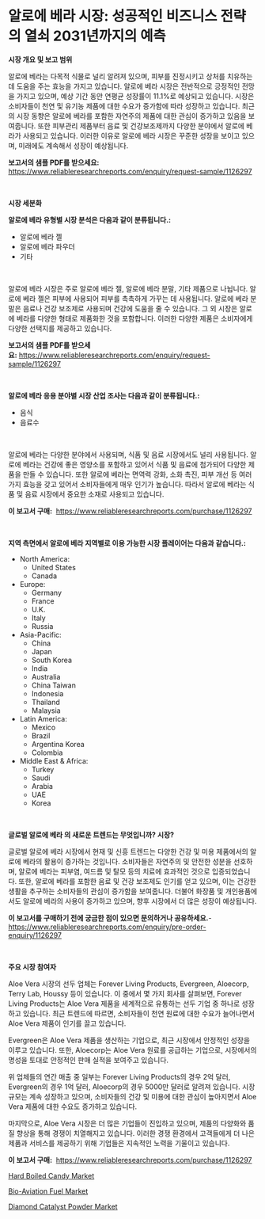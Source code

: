 <p><h1>알로에 베라 시장: 성공적인 비즈니스 전략의 열쇠 2031년까지의 예측</h1></p><p><strong>시장 개요 및 보고 범위</strong></p>
<p><p>알로에 베라는 다목적 식물로 널리 알려져 있으며, 피부를 진정시키고 상처를 치유하는 데 도움을 주는 효능을 가지고 있습니다. 알로에 베라 시장은 전반적으로 긍정적인 전망을 가지고 있으며, 예상 기간 동안 연평균 성장률이 11.1%로 예상되고 있습니다. 시장은 소비자들이 천연 및 유기농 제품에 대한 수요가 증가함에 따라 성장하고 있습니다. 최근의 시장 동향은 알로에 베라를 포함한 자연주의 제품에 대한 관심이 증가하고 있음을 보여줍니다. 또한 피부관리 제품부터 음료 및 건강보조제까지 다양한 분야에서 알로에 베라가 사용되고 있습니다. 이러한 이유로 알로에 베라 시장은 꾸준한 성장을 보이고 있으며, 미래에도 계속해서 성장이 예상됩니다.</p></p>
<p><strong>보고서의 샘플 PDF를 받으세요:</strong> <a href="https://www.reliableresearchreports.com/enquiry/request-sample/1126297">https://www.reliableresearchreports.com/enquiry/request-sample/1126297</a></p>
<p>&nbsp;</p>
<p><strong>시장 세분화</strong></p>
<p><strong>알로에 베라 유형별 시장 분석은 다음과 같이 분류됩니다.:</strong></p>
<p><ul><li>알로에 베라 젤</li><li>알로에 베라 파우더</li><li>기타</li></ul></p>
<p>&nbsp;</p>
<p><p>알로에 베라 시장은 주로 알로에 베라 젤, 알로에 베라 분말, 기타 제품으로 나뉩니다. 알로에 베라 젤은 피부에 사용되어 피부를 촉촉하게 가꾸는 데 사용됩니다. 알로에 베라 분말은 음료나 건강 보조제로 사용되며 건강에 도움을 줄 수 있습니다. 그 외 시장은 알로에 베라를 다양한 형태로 제품화한 것을 포함합니다. 이러한 다양한 제품은 소비자에게 다양한 선택지를 제공하고 있습니다.</p></p>
<p><strong>보고서의 샘플 PDF를 받으세요:</strong>&nbsp;<a href="https://www.reliableresearchreports.com/enquiry/request-sample/1126297">https://www.reliableresearchreports.com/enquiry/request-sample/1126297</a></p>
<p>&nbsp;</p>
<p><strong> 알로에 베라 응용 분야별 시장 산업 조사는 다음과 같이 분류됩니다.:</strong></p>
<p><ul><li>음식</li><li>음료수</li></ul></p>
<p>&nbsp;</p>
<p><p>알로에 베라는 다양한 분야에서 사용되며, 식품 및 음료 시장에서도 널리 사용됩니다. 알로에 베라는 건강에 좋은 영양소를 포함하고 있어서 식품 및 음료에 첨가되어 다양한 제품을 만들 수 있습니다. 또한 알로에 베라는 면역력 강화, 소화 촉진, 피부 개선 등 여러 가지 효능을 갖고 있어서 소비자들에게 매우 인기가 높습니다. 따라서 알로에 베라는 식품 및 음료 시장에서 중요한 소재로 사용되고 있습니다.</p></p>
<p><strong>이 보고서 구매:</strong>&nbsp; <a href="https://www.reliableresearchreports.com/purchase/1126297">https://www.reliableresearchreports.com/purchase/1126297</a></p>
<p>&nbsp;</p>
<p><strong>지역 측면에서 알로에 베라 지역별로 이용 가능한 시장 플레이어는 다음과 같습니다.:</strong></p>
<p><ul>
    <li>
        North America:
        <ul>
            <li>United States</li>
            <li>Canada</li>
        </ul>
    </li>
    <li>
        Europe:
        <ul>
            <li>Germany</li>
            <li>France</li>
            <li>U.K.</li>
            <li>Italy</li>
            <li>Russia</li>
        </ul>
    </li>
    <li>
        Asia-Pacific:
        <ul>
            <li>China</li>
            <li>Japan</li>
            <li>South Korea</li>
            <li>India</li>
            <li>Australia</li>
            <li>China Taiwan</li>
            <li>Indonesia</li>
            <li>Thailand</li>
            <li>Malaysia</li>
        </ul>
    </li>
    <li>
        Latin America:
        <ul>
            <li>Mexico</li>
            <li>Brazil</li>
            <li>Argentina Korea</li>
            <li>Colombia</li>
        </ul>
    </li>
    <li>
        Middle East & Africa:
        <ul>
            <li>Turkey</li>
            <li>Saudi</li>
            <li>Arabia</li>
            <li>UAE</li>
            <li>Korea</li>
        </ul>
    </li>
    </ul></p>
<p>&nbsp;</p>
<p><strong>글로벌 알로에 베라 의 새로운 트렌드는 무엇입니까? 시장?</strong></p>
<p><p>글로벌 알로에 베라 시장에서 현재 및 신흥 트렌드는 다양한 건강 및 미용 제품에서의 알로에 베라의 활용이 증가하는 것입니다. 소비자들은 자연주의 및 안전한 성분을 선호하며, 알로에 베라는 피부염, 여드름 및 탈모 등의 치료에 효과적인 것으로 입증되었습니다. 또한, 알로에 베라를 포함한 음료 및 건강 보조제도 인기를 얻고 있으며, 이는 건강한 생활을 추구하는 소비자들의 관심이 증가함을 보여줍니다. 더불어 화장품 및 개인용품에서도 알로에 베라의 사용이 증가하고 있으며, 향후 시장에서 더 많은 성장이 예상됩니다.</p></p>
<p><strong>이 보고서를 구매하기 전에 궁금한 점이 있으면 문의하거나 공유하세요.</strong>- <a href="https://www.reliableresearchreports.com/enquiry/pre-order-enquiry/1126297">https://www.reliableresearchreports.com/enquiry/pre-order-enquiry/1126297</a></p>
<p>&nbsp;</p>
<p><strong>주요 시장 참여자</strong></p>
<p><p>Aloe Vera 시장의 선두 업체는 Forever Living Products, Evergreen, Aloecorp, Terry Lab, Houssy 등이 있습니다. 이 중에서 몇 가지 회사를 살펴보면, Forever Living Products는 Aloe Vera 제품을 세계적으로 유통하는 선두 기업 중 하나로 성장하고 있습니다. 최근 트렌드에 따르면, 소비자들이 천연 원료에 대한 수요가 늘어나면서 Aloe Vera 제품이 인기를 끌고 있습니다.</p><p>Evergreen은 Aloe Vera 제품을 생산하는 기업으로, 최근 시장에서 안정적인 성장을 이루고 있습니다. 또한, Aloecorp는 Aloe Vera 원료를 공급하는 기업으로, 시장에서의 명성을 토대로 안정적인 판매 실적을 보여주고 있습니다.</p><p>위 업체들의 연간 매출 중 일부는 Forever Living Products의 경우 2억 달러, Evergreen의 경우 1억 달러, Aloecorp의 경우 5000만 달러로 알려져 있습니다. 시장 규모는 계속 성장하고 있으며, 소비자들의 건강 및 미용에 대한 관심이 높아지면서 Aloe Vera 제품에 대한 수요도 증가하고 있습니다.</p><p>마지막으로, Aloe Vera 시장은 더 많은 기업들이 진입하고 있으며, 제품의 다양화와 품질 향상을 통해 경쟁이 치열해지고 있습니다. 이러한 경쟁 환경에서 고객들에게 더 나은 제품과 서비스를 제공하기 위해 기업들은 지속적인 노력을 기울이고 있습니다.</p></p>
<p><strong>이 보고서 구매:</strong>&nbsp;&nbsp;<a href="https://www.reliableresearchreports.com/purchase/1126297">https://www.reliableresearchreports.com/purchase/1126297</a></p>
<p><p><a href="https://view.publitas.com/reportprime-1/hard-boiled-candy-market-size-share-trends-analysis-report-by-application-regional-outlook-competitive-strategies-and-segment-forecasts-2023-2030/">Hard Boiled Candy Market</a></p><p><a href="https://view.publitas.com/reportprime-1/bio-aviation-fuel-market-size-growing-and-forecasted-for-period-from-2023-2030-and-provides-complete-market-analysis-of-this-market/">Bio-Aviation Fuel Market</a></p><p><a href="https://view.publitas.com/reportprime-1/diamond-catalyst-powder-market-a-comprehensive-report-of-its-market-share-growth-trends-2023-2030/">Diamond Catalyst Powder Market</a></p></p>
